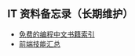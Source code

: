 ## IT 资料备忘录（长期维护）

- [免费的编程中文书籍索引](https://github.com/justjavac/free-programming-books-zh_CN)
- [前端技能汇总](http://html5ify.com/fks/)
